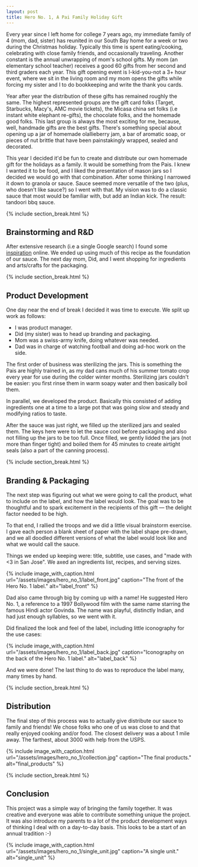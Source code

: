 ```yaml
---
layout: post
title: Hero No. 1, A Pai Family Holiday Gift
---
```


Every year since I left home for college 7 years ago, my immediate family of 4 (mom, dad, sister)
has reunited in our South Bay home for a week or two during the Christmas holiday. Typically this time
is spent eating/cooking, celebrating with close family friends, and occasionally traveling. Another
constant is the annual unwrapping of mom's school gifts. My mom (an elementary school teacher) receives
a good 60 gifts from her second and third graders each year. This gift opening event is I-kid-you-not
a 3+ hour event, where we sit in the living room and my mom opens the gifts while forcing my sister
and I to do bookkeeping and write the thank you cards.

Year after year the distribution of these gifts has remained roughly the same. The highest represented
groups are the gift card folks (Target, Starbucks, Macy's, AMC movie tickets), the Micasa china
set folks (i.e instant white elephant re-gifts), the chocolate folks, and the homemade good folks. This
last group is always the most exciting for me, because, well, handmade gifts are the best gifts.
There's something special about opening up a jar of homemade olallieberry jam, a bar of aromatic
soap, or pieces of nut brittle that have been painstakingly wrapped, sealed and decorated.

This year I decided it'd be fun to create and distribute our own homemade gift for the holidays as
a family. It would be something from the Pais. I knew I wanted it to be food, and I liked the
presentation of mason jars so I decided we would go with that combination. After some thinking I
narrowed it down to granola or sauce. Sauce seemed more versatile of the two (plus, who doesn't like
sauce?) so I went with that. My vision was to do a classic sauce that most would be familiar
with, but add an Indian kick. The result: tandoori bbq sauce.

{% include section_break.html %}

## Brainstorming and R&D

After extensive research (i.e a single Google search) I found some [inspiration](http://www.foodrepublic.com/recipes/tandoori-barbecue-sauce-recipe/) online. We ended up using much of this recipe as the foundation of our sauce. The next day mom,
Did, and I went shopping for ingredients and arts/crafts for the packaging.

{% include section_break.html %}

## Product Development

One day near the end of break I decided it was time to execute. We split up work as follows:

+  I was product manager.
+  Did (my sister) was to head up branding and packaging.
+  Mom was a swiss-army knife, doing whatever was needed.
+  Dad was in charge of watching football and doing ad-hoc work on the side.

The first order of business was sterilizing the jars. This is something the Pais are highly trained in,
as my dad cans much of his summer tomato crop every year for use during the colder winter months. Sterilizing jars
couldn't be easier: you first rinse them in warm soapy water and then basically boil them.

In parallel, we developed the product. Basically this consisted of adding ingredients one at a
time to a large pot that was going slow and steady and modifying ratios to taste.

After the sauce was just right, we filled up the sterilized jars and sealed them. The keys here were
to let the sauce cool before packaging and also not filling up the jars to be too full. Once filled,
we gently lidded the jars (not more than finger tight) and boiled them for 45 minutes to create airtight
seals (also a part of the canning process).

{% include section_break.html %}

## Branding & Packaging

The next step was figuring out what we were going to call the product, what to include on the label,
and how the label would look. The goal was to be thoughtful and to spark excitement in the recipients
of this gift — the delight factor needed to be high.

To that end, I rallied the troops and we did a little visual brainstorm exercise. I gave each person
a blank sheet of paper with the label shape pre-drawn, and we all doodled different versions of what
the label would look like and what we would call the sauce.

Things we ended up keeping were: title, subtitle, use cases, and "made with <3 in San Jose". We axed
an ingredients list, recipes, and serving sizes.

{% include image_with_caption.html
           url="/assets/images/hero_no_1/label_front.jpg"
           caption="The front of the Hero No. 1 label."
           alt="label_front" %}

Dad also came through big by coming up with a name! He suggested Hero No. 1, a reference to a 1997
Bollywood film with the same name starring the famous Hindi actor Govinda. The name was playful,
distinctly Indian, and had just enough syllables, so we went with it.

Did finalized the look and feel of the label, including little iconography for the use cases:

{% include image_with_caption.html
           url="/assets/images/hero_no_1/label_back.jpg"
           caption="Iconography on the back of the Hero No. 1 label."
           alt="label_back" %}

And we were done! The last thing to do was to reproduce the label many, many times by hand.

{% include section_break.html %}

## Distribution

The final step of this process was to actually give distribute our sauce to family and friends! We
chose folks who one of us was close to and that really enjoyed cooking and/or food. The closest
delivery was a about 1 mile away. The farthest, about 3000 with help from the USPS.

{% include image_with_caption.html
           url="/assets/images/hero_no_1/collection.jpg"
           caption="The final products."
           alt="final_products" %}

{% include section_break.html %}

## Conclusion

This project was a simple way of bringing the family together. It was creative and everyone was able
to contribute something unique the project. It was also introduce my parents to a lot of the product
development ways of thinking I deal with on a day-to-day basis. This looks to be a start of an annual
tradition :-)

{% include image_with_caption.html
           url="/assets/images/hero_no_1/single_unit.jpg"
           caption="A single unit."
           alt="single_unit" %}
